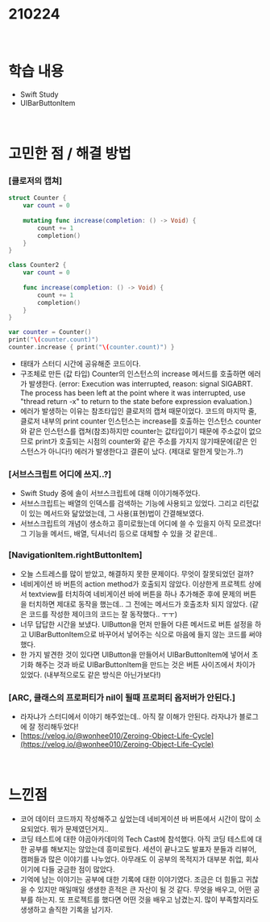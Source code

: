 # 210224

<br>

# 학습 내용

- Swift Study
- UIBarButtonItem

<br>

# 고민한 점 / 해결 방법

### [클로저의 캡쳐]

```swift
struct Counter {
    var count = 0
    
    mutating func increase(completion: () -> Void) {
        count += 1
        completion()
    }
}

class Counter2 {
    var count = 0
    
    func increase(completion: () -> Void) {
        count += 1 
        completion()
    }
}

var counter = Counter()
print("\(counter.count)")
counter.increase { print("\(counter.count)") }
```

- 태태가 스터디 시간에 공유해준 코드이다.
- 구조체로 만든 (값 타입) Counter의  인스턴스의 increase 메서드를 호출하면 에러가 발생한다. (error: Execution was interrupted, reason: signal SIGABRT. The process has been left at the point where it was interrupted, use "thread return -x" to return to the state before expression evaluation.)
- 에러가 발생하는 이유는 참조타입인  클로저의 캡쳐 때문이었다. 코드의 마지막 줄, 클로저 내부의 print counter 인스턴스는 increase를 호출하는 인스턴스 counter와 같은 인스턴스를 캡쳐(참조)하지만 counter는 값타입이기 때문에 주소값이 없으므로 print가 호출되는 시점의 counter와 같은 주소를  가지지 않기때문에(같은 인스턴스가 아니다!) 에러가 발생한다고 결론이  났다. (제대로 말한게 맞는가..?)

### [서브스크립트 어디에 쓰지..?]

- Swift Study 중에 솔이 서브스크립트에 대해 이야기해주었다.
- 서브스크립트는 배열의 인덱스를 검색하는 기능에 사용되고 있었다. 그리고 리턴값이 있는 메서드와 닮았었는데, 그 사용(표현)법이 간결해보였다.
- 서브스크립트의 개념이 생소하고  흥미로웠는데 어디에 쓸 수 있을지 아직 모르겠다! 그 기능을 메서드, 배열, 딕셔너리 등으로 대체할 수 있을 것 같은데..

### [NavigationItem.rightButtonItem]

- 오늘 스트레스를 많이 받았고, 해결하지 못한 문제이다. 무엇이 잘못되었던 걸까?
- 네비게이션 바 버튼의 action method가 호출되지 않았다. 이상한게 프로젝트 상에서 textview를 터치하여 네비게이션 바에 버튼을 하나 추가해준 후에 문제의 버튼을 터치하면 제대로 동작을 했는데.. 그 전에는 메서드가 호출조차 되지 않았다. (같은 코드를 작성한 제이크의 코드는 잘 동작했다.. ㅜㅜ)
- 너무 답답한 시간을 보냈다. UIButton을 먼저 만들어 다른 메서드로 버튼 설정을 하고 UIBarButtonItem으로 바꾸어서 넣어주는 식으로 마음에 들지 않는 코드를 써야했다.
- 한 가지 발견한 것이 있다면 UIButton을 만들어서 UIBarButtonItem에 넣어서 초기화 해주는 것과 바로 UIBarButtonItem을 만드는 것은 버튼 사이즈에서 차이가 있었다. (내부적으로도 같은 방식은 아닌가보다!)

### [ARC, 클래스의 프로퍼티가 nil이  될때 프로퍼티 옵저버가 안된다.]

- 라자냐가 스터디에서 이야기 해주었는데.. 아직 잘 이해가 안된다. 라자냐가 블로그에 잘 정리해두었다!
- [https://velog.io/@wonhee010/Zeroing-Object-Life-Cycle](https://velog.io/@wonhee010/Zeroing-Object-Life-Cycle)

<br>

# 느낀점

- 코어 데이터 코드까지 작성해주고 싶었는데 네비게이션 바 버튼에서 시간이 많이 소요되었다. 뭐가 문제였던거지..
- 코딩 테스트에 대한 야곰아카데미의 Tech Cast에 참석했다. 아직 코딩 테스트에 대한 공부를 해보지는 않았는데 흥미로웠다. 세션이 끝나고도 발표자 분들과 리뷰어, 캠퍼들과 많은 이야기를 나누었다. 아무래도 이 공부의 목적지가 대부분 취업, 회사이기에 다들 궁금한 점이 많았다.
- 기억에 남는 이야기는 공부에 대한 기록에 대한 이야기였다. 조금은 더 힘들고 귀찮을 수 있지만 매일매일 생생한 흔적은 큰 자산이 될 것 같다. 무엇을 배우고, 어떤 공부를 하는지. 또 프로젝트를 했다면 어떤 것을 배우고 남겼는지. 많이 부족할지라도 생생하고 솔직한 기록을 남기자.


<br>
